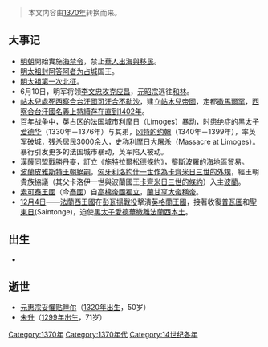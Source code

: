 > 本文内容由[1370年](https://zh.wikipedia.org/wiki/1370年)转换而来。


## 大事记

  - [明朝](../Page/明朝.md "wikilink")開始實施[海禁令](https://zh.wikipedia.org/wiki/海禁令 "wikilink")，禁止[華人出海與移民](https://zh.wikipedia.org/wiki/華人 "wikilink")。
  - [明太祖封](https://zh.wikipedia.org/wiki/明太祖 "wikilink")[阿答阿者为](https://zh.wikipedia.org/wiki/阿答阿者 "wikilink")[占城](../Page/占城.md "wikilink")国王。
  - [明太祖第一次北征](https://zh.wikipedia.org/wiki/明太祖 "wikilink")。
  - 6月10日，明军将领[李文忠攻克](https://zh.wikipedia.org/wiki/李文忠 "wikilink")[应昌](https://zh.wikipedia.org/wiki/应昌 "wikilink")，[元昭宗](../Page/元昭宗.md "wikilink")逃往[和林](https://zh.wikipedia.org/wiki/和林 "wikilink")。
  - [帖木兒處死](https://zh.wikipedia.org/wiki/帖木兒 "wikilink")[西察合台汗國可汗](https://zh.wikipedia.org/wiki/西察合台汗國 "wikilink")[合不勒沙](https://zh.wikipedia.org/wiki/合不勒沙 "wikilink")，建立[帖木兒帝國](https://zh.wikipedia.org/wiki/帖木兒帝國 "wikilink")，定都[撒馬爾罕](../Page/撒馬爾罕.md "wikilink")，[西察合台汗國名義上持續存在直到](https://zh.wikipedia.org/wiki/西察合台汗國 "wikilink")[1402年](https://zh.wikipedia.org/wiki/1402年 "wikilink")。
  - [百年战争](../Page/百年战争.md "wikilink")中，英占区的法国城市[利摩日](../Page/利摩日.md "wikilink")（Limoges）暴动，时患绝症的[黑太子爱德华](../Page/黑太子爱德华.md "wikilink")（1330年－1376年）与其弟，[冈特的约翰](../Page/冈特的约翰.md "wikilink")（1340年－1399年），率英军破城，残杀居民3000余人，史称[利摩日大屠杀](../Page/利摩日圍城戰.md "wikilink")（Massacre at Limoges）。暴行引发更多的法国城市暴动，英军陷入被动。
  - [漢薩同盟戰勝](https://zh.wikipedia.org/wiki/漢薩同盟 "wikilink")[丹麥](https://zh.wikipedia.org/wiki/丹麥 "wikilink")，訂立《[施特拉爾松德條約](https://zh.wikipedia.org/wiki/施特拉爾松德條約 "wikilink")》，壟斷[波羅的海地區貿易](https://zh.wikipedia.org/wiki/波羅的海 "wikilink")。
  - [波蘭](https://zh.wikipedia.org/wiki/波蘭 "wikilink")[皮雅斯特王朝絕嗣](https://zh.wikipedia.org/wiki/皮雅斯特王朝 "wikilink")，[匈牙利](https://zh.wikipedia.org/wiki/匈牙利王國_\(1301年–1526年\) "wikilink")[洛約什一世作為](https://zh.wikipedia.org/wiki/洛約什一世 "wikilink")[卡齊米日三世的外甥](https://zh.wikipedia.org/wiki/卡齊米日三世 "wikilink")，經王朝貴族協議（其父卡洛伊一世與波蘭國王[卡齊米日三世的條約](https://zh.wikipedia.org/wiki/卡齊米日三世 "wikilink")）入主[波蘭](https://zh.wikipedia.org/wiki/波蘭 "wikilink")。
  - [素可泰王國](https://zh.wikipedia.org/wiki/素可泰王國 "wikilink")（今[泰國](https://zh.wikipedia.org/wiki/泰國 "wikilink")）自[高棉帝國獨立](https://zh.wikipedia.org/wiki/高棉帝國 "wikilink")，[蘭甘亨大帝稱帝](https://zh.wikipedia.org/wiki/蘭甘亨大帝 "wikilink")。
  - [12月4日](../Page/12月4日.md "wikilink")——[法蘭西王國](../Page/法蘭西王國.md "wikilink")在[彭瓦揚戰役](../Page/彭瓦揚戰役.md "wikilink")擊潰[英格蘭王國](https://zh.wikipedia.org/wiki/英格蘭王國 "wikilink")，接著收復[普瓦圖](../Page/普瓦圖.md "wikilink")和[聖東日](https://zh.wikipedia.org/wiki/聖東日 "wikilink")(Saintonge)，迫使[黑太子愛德華撤離法蘭西本土](https://zh.wikipedia.org/wiki/黑太子愛德華 "wikilink")。

## 出生

  -
## 逝世

  - [元惠宗妥懽贴睦尔](https://zh.wikipedia.org/wiki/元順帝 "wikilink")（[1320年出生](https://zh.wikipedia.org/wiki/1320年 "wikilink")，50岁）
  - [朱升](../Page/朱升.md "wikilink")（[1299年出生](https://zh.wikipedia.org/wiki/1299年 "wikilink")，71岁）

[Category:1370年](https://zh.wikipedia.org/wiki/Category:1370年 "wikilink") [Category:1370年代](https://zh.wikipedia.org/wiki/Category:1370年代 "wikilink") [Category:14世纪各年](https://zh.wikipedia.org/wiki/Category:14世纪各年 "wikilink")